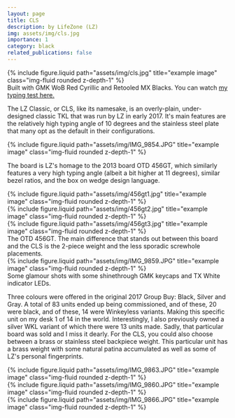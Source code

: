 ```yaml
---
layout: page
title: CLS
description: by LifeZone (LZ)
img: assets/img/cls.jpg
importance: 1
category: black
related_publications: false
---
```


<div class="row">
    <div class="col-sm mt-3 mt-md-0">
        {% include figure.liquid path="assets/img/cls.jpg" title="example image" class="img-fluid rounded z-depth-1" %}
    </div>
</div>
<div class="caption">
    Built with GMK WoB Red Cyrillic and Retooled MX Blacks. You can watch <a href="https://www.youtube.com/watch?v=Dyw4PPH0gCI&t=7s&ab_channel=jams">my typing test here.</a>
</div>

The LZ Classic, or CLS, like its namesake, is an overly-plain, under-designed classic TKL that was run by LZ in early 2017.
It's main features are the relatively high typing angle of 10 degrees and the stainless steel plate that many opt as the default in their configurations.

<div class="row">
    <div class="col-sm mt-3 mt-md-0">
        {% include figure.liquid path="assets/img/IMG_9854.JPG" title="example image" class="img-fluid rounded z-depth-1" %}
    </div>
</div>
<div class="caption">
</div>

The board is LZ's homage to the 2013 board OTD 456GT, which similarly features a very high typing angle (albeit a bit higher at 11 degrees), similar bezel ratios, and the box on wedge design language.


<div class="row">
    <div class="col-sm mt-3 mt-md-0">
        {% include figure.liquid path="assets/img/456gt1.jpg" title="example image" class="img-fluid rounded z-depth-1" %}
    </div>
    <div class="col-sm mt-3 mt-md-0">
        {% include figure.liquid path="assets/img/456gt2.jpg" title="example image" class="img-fluid rounded z-depth-1" %}
    </div>
    <div class="col-sm mt-3 mt-md-0">
        {% include figure.liquid path="assets/img/456gt3.jpg" title="example image" class="img-fluid rounded z-depth-1" %}
    </div>
</div>
<div class="caption">
    The OTD 456GT. The main difference that stands out between this board and the CLS is the 2-piece weight and the less sporadic screwhole placements.
</div>

<div class="row">
    <div class="col-sm mt-3 mt-md-0">
        {% include figure.liquid path="assets/img/IMG_9859.JPG" title="example image" class="img-fluid rounded z-depth-1" %}
    </div>
</div>
<div class="caption">
    Some glamour shots with some shinethrough GMK keycaps and TX White indicator LEDs.
</div>

Three colours were offered in the original 2017 Group Buy: Black, Silver and Gray. A total of 83 units ended up being commissioned, and of these, 20 were black, and of these, 14 were Winkeyless variants. Making this specific unit on my desk 1 of 14 in the world. Interestingly, I also previously owned a silver WKL variant of which there were 13 units made. Sadly, that particular board was sold and I miss it dearly. For the CLS, you could also choose between a brass or stainless steel backpiece weight. This particular unit has a brass weight with some natural patina accumulated as well as some of LZ's personal fingerprints.

<div class="row">
    <div class="col-sm mt-3 mt-md-0">
        {% include figure.liquid path="assets/img/IMG_9863.JPG" title="example image" class="img-fluid rounded z-depth-1" %}
    </div>
</div>
<div class="caption">
</div>

<div class="row justify-content-sm-center">
    <div class="col-sm-8 mt-3 mt-md-0">
        {% include figure.liquid path="assets/img/IMG_9860.JPG" title="example image" class="img-fluid rounded z-depth-1" %}
    </div>
    <div class="col-sm-4 mt-3 mt-md-0">
        {% include figure.liquid path="assets/img/IMG_9866.JPG" title="example image" class="img-fluid rounded z-depth-1" %}
    </div>
</div>
<div class="caption">
</div>

